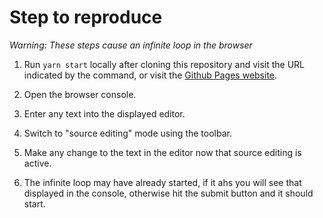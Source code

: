 # Step to reproduce

*Warning: These steps cause an infinite loop in the browser*

1. Run `yarn start` locally after cloning this repository and visit the URL indicated by the command, or visit the [Github Pages website](https://corymharper.github.io/ckeditor5-source-editing-bug/).

2. Open the browser console.

2. Enter any text into the displayed editor.

3. Switch to "source editing" mode using the toolbar.

4. Make any change to the text in the editor now that source editing is active.

5. The infinite loop may have already started, if it ahs you will see that displayed in the console, otherwise hit the submit button and it should start.
